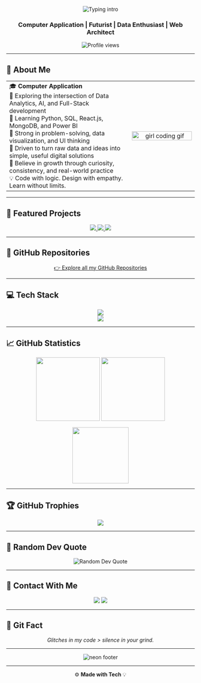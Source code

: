 <!-- ===== Animated Header ===== -->
<p align="center">
  <img src="https://readme-typing-svg.herokuapp.com?font=Fira+Code&size=32&duration=2000&pause=1200&center=true&vCenter=true&width=800&height=60&color=00E5B5&lines=Hi+there!+%F0%9F%91%8B+I'm+HARSHINI" alt="Typing intro"/>
</p>

<h3 align="center">Computer Application | Futurist | Data Enthusiast | Web Architect</h3>

<!-- ===== Profile Views ===== -->
<p align="center">
  <img src="https://komarev.com/ghpvc/?username=Harshini-Gittech&label=Profile%20Views&color=00d4ff&style=flat-square" alt="Profile views" />
</p>

---

## 🌼 About Me
<table>
<tr>
<td width="65%" valign="top">
  🎓 <b>Computer Application</b><br>
  🔭 Exploring the intersection of Data Analytics, AI, and Full-Stack development<br>
  🧠 Learning Python, SQL, React.js, MongoDB, and Power BI<br>
  🧩 Strong in problem-solving, data visualization, and UI thinking<br>
  🚀 Driven to turn raw data and ideas into simple, useful digital solutions<br>
  🌱 Believe in growth through curiosity, consistency, and real-world practice<br>
  💡 Code with logic. Design with empathy. Learn without limits.<br>
</td>

<td width="35%" align="center">
  <img src="https://media.giphy.com/media/L8K62iTDkzGX6/giphy.gif" alt="girl coding gif" width="100%">
</td>
</tr>
</table>

---

## 🚀 Featured Projects
<p align="center">
  <a href="https://github.com/Harshini-Gittech/web-basics-lab">
    <img src="https://img.shields.io/badge/web--basics--lab-HTML%20•%20CSS%20•%20JS-0a0a0a?style=for-the-badge&logo=vercel&logoColor=00ffd1" />
  </a>
  <a href="https://github.com/Harshini-Gittech/academic-management-system">
    <img src="https://img.shields.io/badge/academic--management--system-Dashboard-0a0a0a?style=for-the-badge&logo=mongodb&logoColor=00ffd1" />
  </a>
  <a href="https://github.com/Harshini-Gittech/profile-hub">
    <img src="https://img.shields.io/badge/profile--hub-React%20App-0a0a0a?style=for-the-badge&logo=react&logoColor=00ffd1" />
  </a>
</p>

---

## 📂 GitHub Repositories
<p align="center">
  <a href="https://github.com/Harshini-Gittech?tab=repositories">
    👉 Explore all my GitHub Repositories
  </a>
</p>

---

## 💻 Tech Stack
<p align="center">
<img src="https://skillicons.dev/icons?i=python,sql,firebase,flask,django,html,css,js,react,nodejs,express,mongodb,git,github,vscode,figma,canva,ai,powershell,photoshop,tailwind,postman" /><br/>

  <img src="https://img.shields.io/badge/Analytics-0a0a0a?style=for-the-badge&logo=google-analytics&logoColor=00ffd1"/>
</p>

---

## 📈 GitHub Statistics
<p align="center">
  <img height="170" src="https://github-readme-stats.vercel.app/api?username=Harshini-Gittech&show_icons=true&theme=tokyonight&hide_border=true" />
  <img height="170" src="https://github-readme-streak-stats.herokuapp.com?user=Harshini-Gittech&theme=tokyonight&hide_border=true" />
</p>

<p align="center">
  <img height="150" src="https://github-readme-activity-graph.vercel.app/graph?username=Harshini-Gittech&theme=react-dark&hide_border=true&area=true" />
</p>

---

## 🏆 GitHub Trophies
<p align="center">
  <img src="https://github-profile-trophy.vercel.app/?username=Harshini-Gittech&theme=onestar&no-frame=true&row=1&margin-w=10" />
</p>

---

## 💬 Random Dev Quote
<p align="center">
  <img src="https://quotes-github-readme.vercel.app/api?type=horizontal&theme=radical" alt="Random Dev Quote"/>
</p>

---

## 🤝 Contact With Me
<p align="center">
  <a href="mailto:harshiniharshu1012@gmail.com"><img src="https://img.shields.io/badge/Gmail-D14836?style=for-the-badge&logo=gmail&logoColor=white"></a>
  <a href="https://linkedin.com/in/harshini-380a74326"><img src="https://img.shields.io/badge/LinkedIn-0A66C2?style=for-the-badge&logo=linkedin&logoColor=white"></a>
</p>

---

## 🧠 Git Fact
<p align="center"><i>Glitches in my code &gt; silence in your grind.</i></p>

---

<!-- ===== Neon Tech Footer: straight blue–green bar ===== -->
<p align="center">
  <img src="https://capsule-render.vercel.app/api?type=rect&section=footer&height=80&color=0:00ffd1,100:00a3ff&text=&fontColor=ffffff&reversal=true" alt="neon footer"/>
</p>

---

<p align="center">
  ⚙️ <b>Made with Tech</b> 💡
</p>
